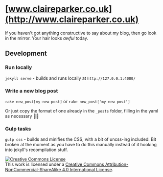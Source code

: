 # [www.claireparker.co.uk](http://www.claireparker.co.uk)

If you haven't got anything constructive to say about my blog, then go look in the mirror. Your hair looks _awful_ today.

## Development

### Run locally

`jekyll serve` - builds and runs locally at `http://127.0.0.1:4000/`

### Write a new blog post

`rake new_post[my-new-post]` or `rake new_post['my new post']`

Or just copy the format of one already in the `_posts` folder, filling in the yaml as necessary 🤷‍♀️

### Gulp tasks

`gulp css` - builds and minifies the CSS, with a bit of uncss-ing included. Bit broken at the moment as you have to do this manually instead of it hooking into jekyll's recompilation stuff.

<a rel="license" href="http://creativecommons.org/licenses/by-nc-sa/4.0/"><img alt="Creative Commons License" style="border-width:0" src="https://i.creativecommons.org/l/by-nc-sa/4.0/88x31.png" /></a><br />This work is licensed under a <a rel="license" href="http://creativecommons.org/licenses/by-nc-sa/4.0/">Creative Commons Attribution-NonCommercial-ShareAlike 4.0 International License</a>.
